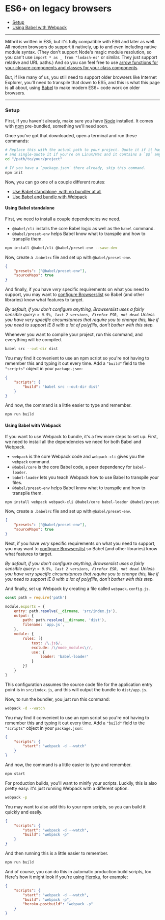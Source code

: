 # ES6+ on legacy browsers

- [Setup](#setup)
- [Using Babel with Webpack](#using-babel-with-webpack)

---

Mithril is written in ES5, but it's fully compatible with ES6 and later as well. All modern browsers do support it natively, up to and even including native module syntax. (They don't support Node's magic module resolution, so you can't use `import * as _ from "lodash-es"` or similar. They just support relative and URL paths.) And so you can feel free to use [arrow functions for your closure components and classes for your class components](components.md).

But, if like many of us, you still need to support older browsers like Internet Explorer, you'll need to transpile that down to ES5, and this is what this page is all about, using [Babel](https://babeljs.io) to make modern ES6+ code work on older browsers.

---

### Setup

First, if you haven't already, make sure you have [Node](https://nodejs.org/en/) installed. It comes with [npm](https://www.npmjs.com/) pre-bundled, something we'll need soon.

Once you've got that downloaded, open a terminal and run these commands:

```bash
# Replace this with the actual path to your project. Quote it if it has spaces,
# and single-quote it if you're on Linux/Mac and it contains a `$$` anywhere.
cd "/path/to/your/project"

# If you have a `package.json` there already, skip this command.
npm init
```

Now, you can go one of a couple different routes:

- [Use Babel standalone, with no bundler at all](#using-babel-standalone)
- [Use Babel and bundle with Webpack](#using-babel-with-webpack)

#### Using Babel standalone

First, we need to install a couple dependencies we need.

- `@babel/cli` installs the core Babel logic as well as the `babel` command.
- `@babel/preset-env` helps Babel know what to transpile and how to transpile them.

```bash
npm install @babel/cli @babel/preset-env --save-dev
```

Now, create a `.babelrc` file and set up with `@babel/preset-env`.

```json
{
	"presets": ["@babel/preset-env"],
	"sourceMaps": true
}
```

And finally, if you have *very* specific requirements on what you need to support, you may want to [configure Browserslist](https://github.com/browserslist/browserslist) so Babel (and other libraries) know what features to target.

*By default, if you don't configure anything, Browserslist uses a fairly sensible query: `> 0.5%, last 2 versions, Firefox ESR, not dead`. Unless you have very specific circumstances that require you to change this, like if you need to support IE 8 with a lot of polyfills, don't bother with this step.*

Whenever you want to compile your project, run this command, and everything will be compiled.

```bash
babel src --out-dir dist
```

You may find it convenient to use an npm script so you're not having to remember this and typing it out every time. Add a `"build"` field to the `"scripts"` object in your `package.json`:

```json
{
	"scripts": {
		"build": "babel src --out-dir dist"
	}
}
```

And now, the command is a little easier to type and remember.

```bash
npm run build
```

#### Using Babel with Webpack

If you want to use Webpack to bundle, it's a few more steps to set up. First, we need to install all the dependencies we need for both Babel and Webpack.

- `webpack` is the core Webpack code and `webpack-cli` gives you the `webpack` command.
- `@babel/core` is the core Babel code, a peer dependency for `babel-loader`.
- `babel-loader` lets you teach Webpack how to use Babel to transpile your files.
- `@babel/preset-env` helps Babel know what to transpile and how to transpile them.

```bash
npm install webpack webpack-cli @babel/core babel-loader @babel/preset-env --save-dev
```

Now, create a `.babelrc` file and set up with `@babel/preset-env`.

```json
{
	"presets": ["@babel/preset-env"],
	"sourceMaps": true
}
```

Next, if you have *very* specific requirements on what you need to support, you may want to [configure Browserslist](https://github.com/browserslist/browserslist) so Babel (and other libraries) know what features to target.

*By default, if you don't configure anything, Browserslist uses a fairly sensible query: `> 0.5%, last 2 versions, Firefox ESR, not dead`. Unless you have very specific circumstances that require you to change this, like if you need to support IE 8 with a lot of polyfills, don't bother with this step.*

And finally, set up Webpack by creating a file called `webpack.config.js`.

```javascript
const path = require('path')

module.exports = {
	entry: path.resolve(__dirname, 'src/index.js'),
	output: {
		path: path.resolve(__dirname, 'dist'),
		filename: 'app.js',
	},
	module: {
		rules: [{
			test: /\.js$/,
			exclude: /\/node_modules\//,
			use: {
				loader: 'babel-loader'
			}
		}]
	}
}
```

This configuration assumes the source code file for the application entry point is in `src/index.js`, and this will output the bundle to `dist/app.js`.

Now, to run the bundler, you just run this command:

```bash
webpack -d --watch
```

You may find it convenient to use an npm script so you're not having to remember this and typing it out every time. Add a `"build"` field to the `"scripts"` object in your `package.json`:

```json
{
	"scripts": {
		"start": "webpack -d --watch"
	}
}
```

And now, the command is a little easier to type and remember.

```bash
npm start
```

For production builds, you'll want to minify your scripts. Luckily, this is also pretty easy: it's just running Webpack with a different option.

```bash
webpack -p
```

You may want to also add this to your npm scripts, so you can build it quickly and easily.

```json
{
	"scripts": {
		"start": "webpack -d --watch",
		"build": "webpack -p"
	}
}
```

And then running this is a little easier to remember.

```bash
npm run build
```

And of course, you can do this in automatic production build scripts, too. Here's how it might look if you're using [Heroku](https://www.heroku.com/), for example:

```json
{
	"scripts": {
		"start": "webpack -d --watch",
		"build": "webpack -p",
		"heroku-postbuild": "webpack -p"
	}
}
```

